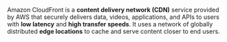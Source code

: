 Amazon CloudFront is a **content delivery network (CDN)** service provided by AWS that securely delivers data, videos, applications, and APIs to users with **low latency** and **high transfer speeds**. It uses a network of globally distributed **edge locations** to cache and serve content closer to end users.
